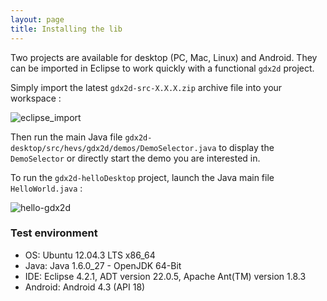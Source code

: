 ```yaml
---
layout: page
title: Installing the lib
---
```


Two projects are available for desktop (PC, Mac, Linux) and Android. They can be imported in Eclipse to work quickly with a functional `gdx2d` project.

Simply import the latest `gdx2d-src-X.X.X.zip` archive file into your workspace :

![eclipse_import](https://cloud.githubusercontent.com/assets/229670/2693210/c5d576f8-c3b0-11e3-84d5-bcb1594b1141.png)

Then run the main Java file `gdx2d-desktop/src/hevs/gdx2d/demos/DemoSelector.java` to display the `DemoSelector` or directly start the demo you are interested in.

To run the `gdx2d-helloDesktop` project, launch the Java main file `HelloWorld.java` :

![hello-gdx2d](https://cloud.githubusercontent.com/assets/229670/2693295/542cc9be-c3b2-11e3-9346-ddffa310096d.png)

### Test environment
* OS: Ubuntu 12.04.3 LTS x86_64
* Java: Java 1.6.0_27 - OpenJDK 64-Bit
* IDE: Eclipse 4.2.1, ADT version 22.0.5, Apache Ant(TM) version 1.8.3
* Android: Android 4.3 (API 18)
